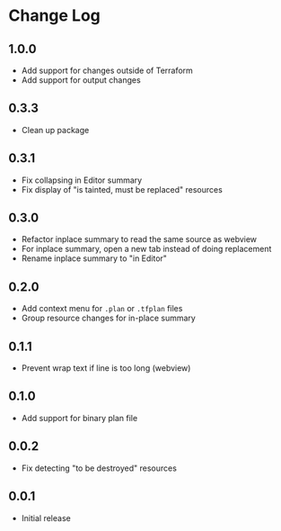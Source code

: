 # Change Log

## 1.0.0

- Add support for changes outside of Terraform
- Add support for output changes

## 0.3.3

- Clean up package

## 0.3.1

- Fix collapsing in Editor summary
- Fix display of "is tainted, must be replaced" resources

## 0.3.0

- Refactor inplace summary to read the same source as webview
- For inplace summary, open a new tab instead of doing replacement
- Rename inplace summary to "in Editor"

## 0.2.0

- Add context menu for `.plan` or `.tfplan` files
- Group resource changes for in-place summary

## 0.1.1

- Prevent wrap text if line is too long (webview)

## 0.1.0

- Add support for binary plan file

## 0.0.2

- Fix detecting "to be destroyed" resources

## 0.0.1

- Initial release
